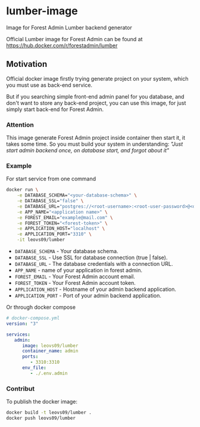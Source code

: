 # lumber-image

Image for Forest Admin Lumber backend generator

Official Lumber image for Forest Admin can be found at <https://hub.docker.com/r/forestadmin/lumber>

## Motivation

Official docker image firstly trying generate project on your system,
which you must use as back-end service.

But if you searching simple front-end admin panel for you database,
and don't want to store any back-end project,
you can use this image, for just simply start back-end for Forest Admin.

### Attention

This image generate Forest Admin project inside container then start it, it takes some time.
So you must build your system in understanding:
*"Just start admin backend once, on database start, and forgot about it"*

### Example

For start service from one command

```bash
docker run \
    -e DATABASE_SCHEMA="<your-database-schema>" \
    -e DATABASE_SSL="false" \
    -e DATABASE_URL="postgres://<root-username>:<root-user-password>@<database-host>:<database-port>/<database-name>" \
    -e APP_NAME="<application name>" \
    -e FOREST_EMAIL="example@mail.com" \
    -e FOREST_TOKEN="<forest-token>" \
    -e APPLICATION_HOST="localhost" \
    -e APPLICATION_PORT="3310" \
    -it leovs09/lumber
```

- `DATABASE_SCHEMA` - Your database schema.
- `DATABASE_SSL` - Use SSL for database connection (true | false).
- `DATABASE_URL` - The database credentials with a connection URL.
- `APP_NAME` - name of your application in forest admin.
- `FOREST_EMAIL` - Your Forest Admin account email.
- `FOREST_TOKEN` - Your Forest Admin account token.
- `APPLICATION_HOST` - Hostname of your admin backend application.
- `APPLICATION_PORT` - Port of your admin backend application.

Or through docker compose

```yml
# docker-compose.yml
version: "3"

services:
   admin:
      image: leovs09/lumber
      container_name: admin
      ports:
         - 3310:3310
      env_file:
         - ./.env.admin
```

### Contribut

To publish the docker image:

```bash
docker build -t leovs09/lumber .
docker push leovs09/lumber
```
